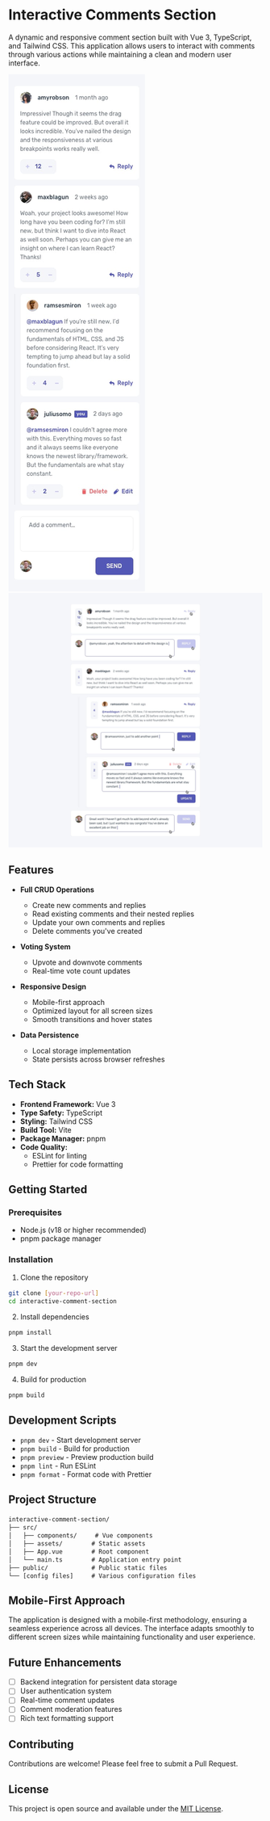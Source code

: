 # Interactive Comments Section

A dynamic and responsive comment section built with Vue 3, TypeScript, and Tailwind CSS. This application allows users to interact with comments through various actions while maintaining a clean and modern user interface.

![Mobile Design](./public/mobile-design.jpg)
![Active States](./public/active-states.jpg)

## Features

- **Full CRUD Operations**
  - Create new comments and replies
  - Read existing comments and their nested replies
  - Update your own comments and replies
  - Delete comments you've created

- **Voting System**
  - Upvote and downvote comments
  - Real-time vote count updates

- **Responsive Design**
  - Mobile-first approach
  - Optimized layout for all screen sizes
  - Smooth transitions and hover states

- **Data Persistence**
  - Local storage implementation
  - State persists across browser refreshes

## Tech Stack

- **Frontend Framework:** Vue 3
- **Type Safety:** TypeScript
- **Styling:** Tailwind CSS
- **Build Tool:** Vite
- **Package Manager:** pnpm
- **Code Quality:**
  - ESLint for linting
  - Prettier for code formatting

## Getting Started

### Prerequisites

- Node.js (v18 or higher recommended)
- pnpm package manager

### Installation

1. Clone the repository
```bash
git clone [your-repo-url]
cd interactive-comment-section
```

2. Install dependencies
```bash
pnpm install
```

3. Start the development server
```bash
pnpm dev
```

4. Build for production
```bash
pnpm build
```

## Development Scripts

- `pnpm dev` - Start development server
- `pnpm build` - Build for production
- `pnpm preview` - Preview production build
- `pnpm lint` - Run ESLint
- `pnpm format` - Format code with Prettier

## Project Structure

```
interactive-comment-section/
├── src/
│   ├── components/     # Vue components
│   ├── assets/        # Static assets
│   ├── App.vue        # Root component
│   └── main.ts        # Application entry point
├── public/            # Public static files
└── [config files]     # Various configuration files
```

## Mobile-First Approach

The application is designed with a mobile-first methodology, ensuring a seamless experience across all devices. The interface adapts smoothly to different screen sizes while maintaining functionality and user experience.

## Future Enhancements

- [ ] Backend integration for persistent data storage
- [ ] User authentication system
- [ ] Real-time comment updates
- [ ] Comment moderation features
- [ ] Rich text formatting support

## Contributing

Contributions are welcome! Please feel free to submit a Pull Request.

## License

This project is open source and available under the [MIT License](LICENSE).
